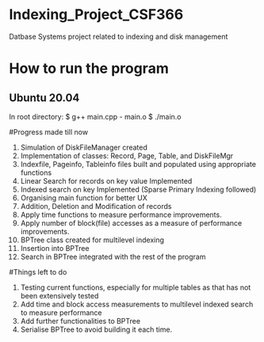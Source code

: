 # Indexing_Project_CSF366
Datbase Systems project related to indexing and disk management 

# How to run the program
## Ubuntu 20.04
In root directory:
   $ g++ main.cpp - main.o
   $ ./main.o
   
#Progress made till now
1) Simulation of DiskFileManager created
2) Implementation of classes: Record, Page, Table, and DiskFileMgr
3) Indexfile, Pageinfo, Tableinfo files built and populated using appropriate functions
4) Linear Search for records on key value Implemented
5) Indexed search on key Implemented (Sparse Primary Indexing followed)
6) Organising main function for better UX
7) Addition, Deletion and Modification of records
8) Apply time functions to measure performance improvements.
9) Apply number of block(file) accesses as a measure of performance improvements.
10) BPTree class created for multilevel indexing
11) Insertion into BPTree 
12) Search in BPTree integrated with the rest of the program

#Things left to do
1) Testing current functions, especially for multiple tables as that has not been extensively tested
2) Add time and block access measurements to multilevel indexed search to measure performance
3) Add further functionalities to BPTree
4) Serialise BPTree to avoid building it each time.
